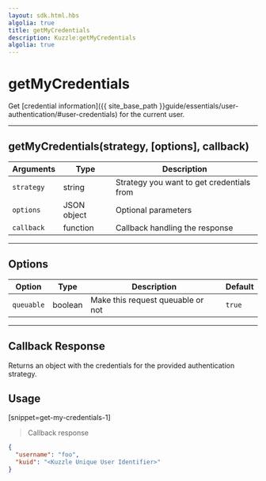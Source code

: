 ```yaml
---
layout: sdk.html.hbs
algolia: true
title: getMyCredentials
description: Kuzzle:getMyCredentials
algolia: true
---
```

  

# getMyCredentials
Get [credential information]({{ site_base_path }}guide/essentials/user-authentication/#user-credentials) for the current user.

---

## getMyCredentials(strategy, [options], callback)

| Arguments | Type | Description
|-----------|------|------------
| `strategy` | string | Strategy you want to get credentials from
| `options` | JSON object | Optional parameters
| `callback`| function | Callback handling the response

---

## Options

| Option | Type | Description | Default
|--------|------|-------------|---------
| `queuable` | boolean | Make this request queuable or not  | `true`

---

## Callback Response

Returns an object with the credentials for the provided authentication strategy.

## Usage

[snippet=get-my-credentials-1]
> Callback response

```json
{
  "username": "foo", 
  "kuid": "<Kuzzle Unique User Identifier>"
}
```